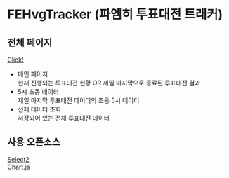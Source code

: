 # FEHvgTracker (파엠히 투표대전 트래커)   
## 전체 페이지   
[Click!](https://vg.feh.wiki/vg)

 * 메인 페이지   
 현재 진행되는 투표대전 현황 OR 제일 마지막으로 종료된 투표대전 결과
 * 5시 초동 데이터    
 제일 마지막 투표대전 데이터의 초동 5시 데이터
 * 전체 데이터 조회    
 저장되어 있는 전체 투표대전 데이터
 

## 사용 오픈소스
[Select2](https://select2.org/)   
[Chart.js](https://www.chartjs.org/docs/latest/)
